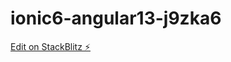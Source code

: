 # ionic6-angular13-j9zka6

[Edit on StackBlitz ⚡️](https://stackblitz.com/edit/ionic6-angular13-ewfa4m)